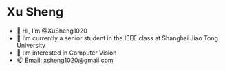# Xu Sheng

- 👋 Hi, I’m @XuSheng1020
- 👀 I’m currently a senior student in the IEEE class at Shanghai Jiao Tong University
- 🌱 I’m interested in Computer Vision
- 📫 Email: xsheng1020@gmail.com

<?---
[![Xu Sheng's GitHub stats](https://github-readme-stats.vercel.app/api?username=XuSheng1020&show_icons=true&theme=graywhite)
--->
